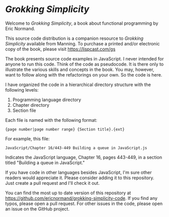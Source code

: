 # _Grokking Simplicity_

Welcome to _Grokking Simplicity_, a book about functional
programming by Eric Normand.

This source code distribution is a companion resource to
_Grokking Simplicity_ available from Manning. To purchase a
printed and/or electronic copy of the book, please visit
https://lispcast.com/gs

The book presents source code examples in JavaScript. I
never intended for anyone to run this code. Think of the
code as pseudocode. It is there only to illustrate the
various skills and concepts in the book. You may, however,
want to follow along with the refactorings on your own. So
the code is here.

I have organized the code in a hierarchical directory
structure with the following levels:

1. Programming language directory
2. Chapter directory
3. Section file

Each file is named with the following format:

```
{page number|page number range} {Section title}.{ext}
```

For example, this file:

```
JavaScript/Chapter 16/443-449 Building a queue in JavaScript.js
```

Indicates the JavaScript language, Chapter 16, pages
443-449, in a section titled "Building a queue in
JavaScript."

If you have code in other languages besides JavaScript, I'm
sure other readers would appreciate it. Please consider
adding it to this repository. Just create a pull request and
I'll check it out.

You can find the most up to date version of this repository
at
https://github.com/ericnormand/grokking-simplicity-code. If
you find any typos, please open a pull request. For other
issues in the code, please open an issue on the GitHub
project.
